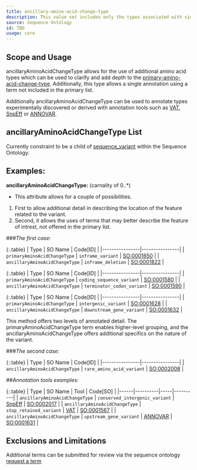 ```yaml
---
title: ancillary-amino-acid-change-type
description: This value set includes only the types associated with simple amino acid alleles.
source: Sequence Ontology
id: TBD
usage: core
---
```



Scope and Usage
---------------

ancillaryAminoAcidChangeType allows for the use of additional amino acid types which can be used to clarify and add depth to the [primary-amino-acid-change-type](primary-amino-acid-change-type.html).  Additionally, this type allows a single annotation using a term not included in the primary list.

Additionally ancillaryAminoAcidChangeType can be used to annotate types experimentally discovered or derived with annotation tools such as [VAT](http://www.yandell-lab.org/software/vaast.html), [SnpEff](http://snpeff.sourceforge.net/) or [ANNOVAR](http://www.openbioinformatics.org/annovar/).

ancillaryAminoAcidChangeType List
----------------------------------

Currently constraint to be a child of [sequence_variant](http://www.sequenceontology.org/browser/current_svn/term/SO:0001060) within the Sequence Ontology.


Examples:
---------

**ancillaryAminoAcidChangeType:** (carnality of 0..*)

* This attribute allows for a couple of possibilities.  
1. First to allow additional detail in describing the location of the feature related to the variant.
2. Second, it allows the uses of terms that may better describe the feature of intrest, not offered in the primary list.

###_The first case:_

{:.table} 
| Type | SO Name | Code[ID] | 
|----------------|----------------| 
| `primaryAminoAcidChangeType` | `inframe_variant` | [SO:0001650](http://www.sequenceontology.org/browser/current_svn/term/SO:0001650) |
| `ancillaryAminoAcidChangeType` | `inframe_deletion` | [SO:0001822](http://www.sequenceontology.org/browser/current_svn/term/SO:0001822) |

{:.table} 
| Type | SO Name | Code[ID] | 
|----------------|----------------| 
| `primaryAminoAcidChangeType` | `coding_sequence_variant` | [SO:0001580](http://www.sequenceontology.org/browser/current_svn/term/SO:0001580) |
| `ancillaryAminoAcidChangeType` | `terminator_codon_variant` | [SO:0001590](http://www.sequenceontology.org/miso/current_svn/term/SO:0001590) |

{:.table} 
| Type | SO Name | Code[ID] | 
|----------------|----------------| 
| `primaryAminoAcidChangeType` | `intergenic_variant` | [SO:0001628](http://www.sequenceontology.org/browser/current_svn/term/SO:0001628) |
| `ancillaryAminoAcidChangeType` | `downstream_gene_variant` | [SO:0001632](http://www.sequenceontology.org/miso/current_svn/term/SO:0001632) |


This method offers two levels of annotated detail. The primaryAminoAcidChangeType term enables higher-level grouping, and the ancillaryAminoAcidChangeType offers additional specifics on the nature of the variant.


###_The second case:_

{:.table} 
| Type | SO Name | Code[ID] | 
|----------------|----------------| 
| `ancillaryAminoAcidChangeType` | `rare_amino_acid_variant` | [SO:0002008](http://www.sequenceontology.org/browser/current_svn/term/SO:0002008) |


##_Annotation tools examples:_

{:.table} 
| Type | SO Name | Tool | Code[SO] | 
|------|----------|-----|----------|
| `ancillaryAminoAcidChangeType` | `conserved_intergenic_variant` | [SnpEff](http://snpeff.sourceforge.net/) | [SO:0002017](http://www.sequenceontology.org/browser/current_svn/term/SO:0002017) |
| `ancillaryAminoAcidChangeType` | `stop_retained_variant` | [VAT](http://www.yandell-lab.org/software/vaast.html) | [SO:0001567](http://www.sequenceontology.org/browser/current_svn/term/SO:0001567) |
| `ancillaryAminoAcidChangeType` | `upstream_gene_variant` | [ANNOVAR](http://www.openbioinformatics.org/annovar/) | [SO:0001631](http://www.sequenceontology.org/browser/current_svn/term/SO:0001631) |


Exclusions and Limitations
--------------------------

Additional terms can be submitted for review via the sequence ontology [request a term]( http://sourceforge.net/p/song/term-tracker/)


